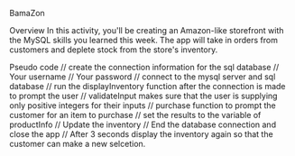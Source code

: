 BamaZon

Overview
In this activity, you'll be creating an Amazon-like storefront with the MySQL skills you learned this week. The app will take in orders from customers and deplete stock from the store's inventory.

Pseudo code
// create the connection information for the sql database
// Your username
// Your password
// connect to the mysql server and sql database
// run the displayInventory function after the connection is made to prompt the user
// validateInput makes sure that the user is supplying only positive integers for their inputs
// purchase function to prompt the customer for an item to purchase
// set the results to the variable of productInfo
// Update the inventory
// End the database connection and close the app
// After 3 seconds display the inventory again so that the customer can make a new selcetion.